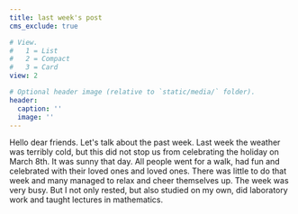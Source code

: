 ```yaml
---
title: last week's post
cms_exclude: true

# View.
#   1 = List
#   2 = Compact
#   3 = Card
view: 2

# Optional header image (relative to `static/media/` folder).
header:
  caption: ''
  image: ''
---
```


Hello dear friends. Let's talk about the past week. Last week the weather was terribly cold, but this did not stop us from celebrating the holiday on March 8th. It was sunny that day. All people went for a walk, had fun and celebrated with their loved ones and loved ones. There was little to do that week and many managed to relax and cheer themselves up. The week was very busy. But I not only rested, but also studied on my own, did laboratory work and taught lectures in mathematics.
